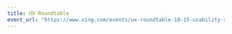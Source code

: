 ```yaml
---
title: UX Roundtable
event_url: "https://www.xing.com/events/ux-roundtable-10-15-usability-small-box-1605452"
---
```


